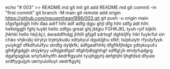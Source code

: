 echo "# 003" >> README.md
git init
git add README.md
git commit -m "first commit"
git branch -M main
git remote add origin https://github.com/nguyenthean1996/003.git
git push -u origin main
sfgsfgshgjh
hihi
đaa
adrf
hihi
ádf
adfg
dgju
ghjl
dfg
hihi
sdfg
ádt
hihi
hellotggjh
fghj
tuyệt
hello
zdfgs
great
ghj
jktgiu
FGHKJKL
tyuh
ryif
kljklh
jhkhkl
hello
hkjl;kj;l,
áeraddfhdgj
jhhlll
gfjgđ
sdrtsgf
dghkljlfy
hikl
fuykrful
xin chào
vhjkvjkj
strytyi
trjetykudu
xdtykyul
dgukljjhu
sfkf;
tuiptuiytr
rfyulyfyyk
yuiykgjf
dfkdfululfyu
strdfg
dytjkfk;
ádfgaafhhhj
dfgflkfjhdgs
ỵdtykuyufu
glhfgfgdgjh
strjyktyy
uilhjgkdfgsf
dfghfjdhjghhgf
sdffgl;jh
etrdyfujdgrg
dgafgsgjluk
srtyfukhytfh
áedrftgyuht
tyujhgjyhj
áefghjhl
ljhgfdsd
dfyuio
srdftyguijyh
ưertyuiolluyt
ưedrftgyhj
